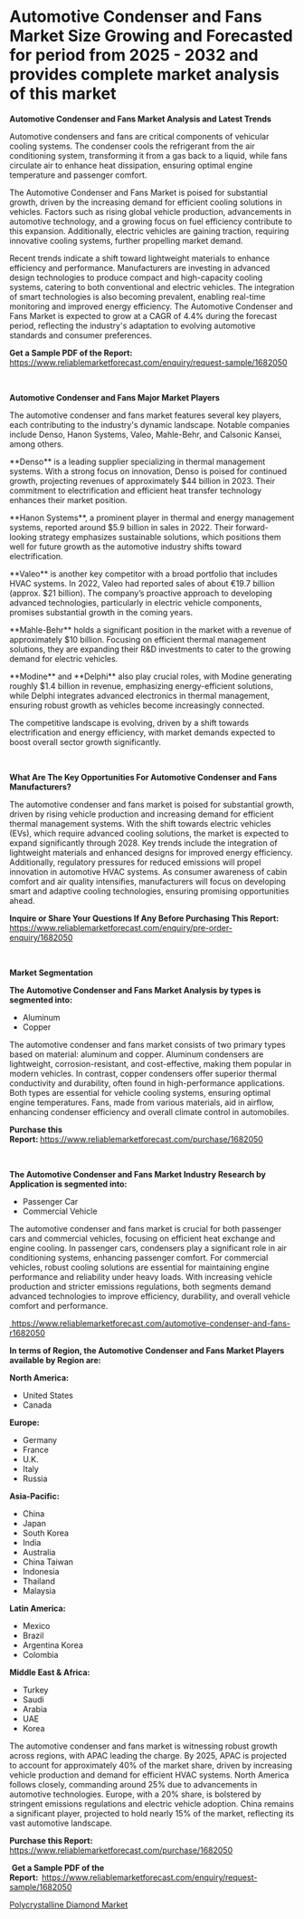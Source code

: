 <p><h1>Automotive Condenser and Fans Market Size Growing and Forecasted for period from 2025 - 2032 and provides complete market analysis of this market</h1></p><p><strong>Automotive Condenser and Fans Market Analysis and Latest Trends</strong></p>
<p><p>Automotive condensers and fans are critical components of vehicular cooling systems. The condenser cools the refrigerant from the air conditioning system, transforming it from a gas back to a liquid, while fans circulate air to enhance heat dissipation, ensuring optimal engine temperature and passenger comfort.</p><p>The Automotive Condenser and Fans Market is poised for substantial growth, driven by the increasing demand for efficient cooling solutions in vehicles. Factors such as rising global vehicle production, advancements in automotive technology, and a growing focus on fuel efficiency contribute to this expansion. Additionally, electric vehicles are gaining traction, requiring innovative cooling systems, further propelling market demand.</p><p>Recent trends indicate a shift toward lightweight materials to enhance efficiency and performance. Manufacturers are investing in advanced design technologies to produce compact and high-capacity cooling systems, catering to both conventional and electric vehicles. The integration of smart technologies is also becoming prevalent, enabling real-time monitoring and improved energy efficiency. The Automotive Condenser and Fans Market is expected to grow at a CAGR of 4.4% during the forecast period, reflecting the industry's adaptation to evolving automotive standards and consumer preferences.</p></p>
<p><strong>Get a Sample PDF of the Report:&nbsp;</strong> <a href="https://www.reliablemarketforecast.com/enquiry/request-sample/1682050?utm_campaign=2929&utm_medium=2&utm_source=Github&utm_content=ia&utm_term=24032025&utm_id=automotive-condenser-and-fans">https://www.reliablemarketforecast.com/enquiry/request-sample/1682050</a></p>
<p>&nbsp;</p>
<p><strong>Automotive Condenser and Fans Major Market Players</strong></p>
<p><p>The automotive condenser and fans market features several key players, each contributing to the industry's dynamic landscape. Notable companies include Denso, Hanon Systems, Valeo, Mahle-Behr, and Calsonic Kansei, among others.</p><p>**Denso** is a leading supplier specializing in thermal management systems. With a strong focus on innovation, Denso is poised for continued growth, projecting revenues of approximately $44 billion in 2023. Their commitment to electrification and efficient heat transfer technology enhances their market position.</p><p>**Hanon Systems**, a prominent player in thermal and energy management systems, reported around $5.9 billion in sales in 2022. Their forward-looking strategy emphasizes sustainable solutions, which positions them well for future growth as the automotive industry shifts toward electrification.</p><p>**Valeo** is another key competitor with a broad portfolio that includes HVAC systems. In 2022, Valeo had reported sales of about €19.7 billion (approx. $21 billion). The company’s proactive approach to developing advanced technologies, particularly in electric vehicle components, promises substantial growth in the coming years.</p><p>**Mahle-Behr** holds a significant position in the market with a revenue of approximately $10 billion. Focusing on efficient thermal management solutions, they are expanding their R&D investments to cater to the growing demand for electric vehicles.</p><p>**Modine** and **Delphi** also play crucial roles, with Modine generating roughly $1.4 billion in revenue, emphasizing energy-efficient solutions, while Delphi integrates advanced electronics in thermal management, ensuring robust growth as vehicles become increasingly connected.</p><p>The competitive landscape is evolving, driven by a shift towards electrification and energy efficiency, with market demands expected to boost overall sector growth significantly.</p></p>
<p>&nbsp;</p>
<p><strong>What Are The Key Opportunities For Automotive Condenser and Fans Manufacturers?</strong></p>
<p><p>The automotive condenser and fans market is poised for substantial growth, driven by rising vehicle production and increasing demand for efficient thermal management systems. With the shift towards electric vehicles (EVs), which require advanced cooling solutions, the market is expected to expand significantly through 2028. Key trends include the integration of lightweight materials and enhanced designs for improved energy efficiency. Additionally, regulatory pressures for reduced emissions will propel innovation in automotive HVAC systems. As consumer awareness of cabin comfort and air quality intensifies, manufacturers will focus on developing smart and adaptive cooling technologies, ensuring promising opportunities ahead.</p></p>
<p><strong>Inquire or Share Your Questions If Any Before Purchasing This Report:</strong> <a href="https://www.reliablemarketforecast.com/enquiry/pre-order-enquiry/1682050?utm_campaign=2929&utm_medium=2&utm_source=Github&utm_content=ia&utm_term=24032025&utm_id=automotive-condenser-and-fans">https://www.reliablemarketforecast.com/enquiry/pre-order-enquiry/1682050</a></p>
<p>&nbsp;</p>
<p><strong>Market Segmentation</strong></p>
<p><strong>The Automotive Condenser and Fans Market Analysis by types is segmented into:</strong></p>
<p><ul><li>Aluminum</li><li>Copper</li></ul></p>
<p><p>The automotive condenser and fans market consists of two primary types based on material: aluminum and copper. Aluminum condensers are lightweight, corrosion-resistant, and cost-effective, making them popular in modern vehicles. In contrast, copper condensers offer superior thermal conductivity and durability, often found in high-performance applications. Both types are essential for vehicle cooling systems, ensuring optimal engine temperatures. Fans, made from various materials, aid in airflow, enhancing condenser efficiency and overall climate control in automobiles.</p></p>
<p><strong>Purchase this Report:&nbsp;</strong><a href="https://www.reliablemarketforecast.com/purchase/1682050?utm_campaign=2929&utm_medium=2&utm_source=Github&utm_content=ia&utm_term=24032025&utm_id=automotive-condenser-and-fans">https://www.reliablemarketforecast.com/purchase/1682050</a></p>
<p>&nbsp;</p>
<p><strong>The Automotive Condenser and Fans Market Industry Research by Application is segmented into:</strong></p>
<p><ul><li>Passenger Car</li><li>Commercial Vehicle</li></ul></p>
<p><p>The automotive condenser and fans market is crucial for both passenger cars and commercial vehicles, focusing on efficient heat exchange and engine cooling. In passenger cars, condensers play a significant role in air conditioning systems, enhancing passenger comfort. For commercial vehicles, robust cooling solutions are essential for maintaining engine performance and reliability under heavy loads. With increasing vehicle production and stricter emissions regulations, both segments demand advanced technologies to improve efficiency, durability, and overall vehicle comfort and performance.</p></p>
<p><a href="https://www.reliablemarketforecast.com/automotive-condenser-and-fans-r1682050?utm_campaign=2929&utm_medium=2&utm_source=Github&utm_content=ia&utm_term=24032025&utm_id=automotive-condenser-and-fans">&nbsp;https://www.reliablemarketforecast.com/automotive-condenser-and-fans-r1682050</a></p>
<p><strong>In terms of Region, the Automotive Condenser and Fans Market Players available by Region are:</strong></p>
<p>
    <p> <strong> North America: </strong>
        <ul>
            <li>United States</li>
            <li>Canada</li>
        </ul>
        </p> 
    <p> <strong> Europe: </strong>
        <ul>
            <li>Germany</li>
            <li>France</li>
            <li>U.K.</li>
            <li>Italy</li>
            <li>Russia</li>
        </ul>
        </p> 
    <p> <strong> Asia-Pacific: </strong>
        <ul>
            <li>China</li>
            <li>Japan</li>
            <li>South Korea</li>
            <li>India</li>
            <li>Australia</li>
            <li>China Taiwan</li>
            <li>Indonesia</li>
            <li>Thailand</li>
            <li>Malaysia</li>
        </ul>
        </p> 
    <p> <strong> Latin America: </strong>
        <ul>
            <li>Mexico</li>
            <li>Brazil</li>
            <li>Argentina Korea</li>
            <li>Colombia</li>
        </ul>
        </p> 
    <p> <strong> Middle East & Africa: </strong>
        <ul>
            <li>Turkey</li>
            <li>Saudi</li>
            <li>Arabia</li>
            <li>UAE</li>
            <li>Korea</li>
        </ul>
    </p>
    </p>
<p><p>The automotive condenser and fans market is witnessing robust growth across regions, with APAC leading the charge. By 2025, APAC is projected to account for approximately 40% of the market share, driven by increasing vehicle production and demand for efficient HVAC systems. North America follows closely, commanding around 25% due to advancements in automotive technologies. Europe, with a 20% share, is bolstered by stringent emissions regulations and electric vehicle adoption. China remains a significant player, projected to hold nearly 15% of the market, reflecting its vast automotive landscape.</p></p>
<p><strong>Purchase this Report: </strong><a href="https://www.reliablemarketforecast.com/purchase/1682050?utm_campaign=2929&utm_medium=2&utm_source=Github&utm_content=ia&utm_term=24032025&utm_id=automotive-condenser-and-fans">https://www.reliablemarketforecast.com/purchase/1682050</a></p>
<p>&nbsp;<strong>Get a Sample PDF of the Report:&nbsp;&nbsp;</strong><a href="https://www.reliablemarketforecast.com/enquiry/request-sample/1682050?utm_campaign=2929&utm_medium=2&utm_source=Github&utm_content=ia&utm_term=24032025&utm_id=automotive-condenser-and-fans">https://www.reliablemarketforecast.com/enquiry/request-sample/1682050</a></p>
<p><strong></strong></p>
<p><p><a href="https://github.com/verikaahova/Market-Research-Report-List-1/blob/main/polycrystalline-diamond-market.md?utm_campaign=2929&utm_medium=2&utm_source=Github&utm_content=ia&utm_term=24032025&utm_id=automotive-condenser-and-fans">Polycrystalline Diamond Market</a></p></p>